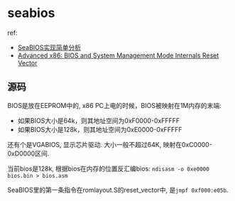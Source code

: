# seabios
ref:
- [SeaBIOS实现简单分析](https://www.cnblogs.com/gnuemacs/p/14287120.html)
- [Advanced	x86: BIOS and System Management	Mode Internals Reset Vector](https://opensecuritytraining.info/IntroBIOS_files/Day1_XX_Advanced%20x86%20-%20BIOS%20and%20SMM%20Internals%20-%20Reset%20Vector.pdf)

## 源码
BIOS是放在EEPROM中的, x86 PC上电的时候，BIOS被映射在1M内存的末端:
- 如果BIOS大小是64k，则其地址空间为0xF0000-0xFFFFF
- 如果BIOS大小是128k，则其地址空间为0xE0000-0xFFFFF

还有个是VGABIOS, 显示芯片驱动. 大小一般不超过64K, 映射在0xC0000-0xD0000区间.

当前bios是128k, 根据bios在内存的位置反汇编bios: `ndisasm -o 0xe0000 bios.bin > bios.asm`

SeaBIOS里的第一条指令在romlayout.S的reset_vector中, 是`jmpf 0xf000:e05b`.